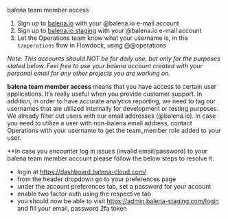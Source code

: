 balena team member access 

1. Sign up to [balena.io](https://dashboard.resin.io/signup) with your @balena.io e-mail account
1. Sign up to [balena.io staging](https://dashboard.resinstaging.io/signup) with your @balena.io e-mail account
1. Let the Operations team know what your username is, in the `t/operations` flow in Flowdock, using @@operations 

_Note: This accounts should NOT be for daily use, but only for the purposes stated below. Feel free to use your balena account created with your personal email for any other projects you are working on._

**balena team member access** means that you have access to certain user applications. It’s really useful when you provide customer support. In addition, in order to have accurate analytics reporting, we need to tag our usernames that are utilized internally for development or testing purposes. We already filter out users with our email addresses (@balena.io). In case you need to utilize a user with non-balena email address, contact Operations with your username to get the team_member role added to your user. 

**In case you encounter log in issues (invalid email/password) to your balena team member account please follow the below steps to resolve it.
- login at https://dashboard.balena-cloud.com/
- from the header dropdown go to your preferences page
- under the account preferences tab, set a password for your account
- enable two factor auth using the respective tab
- you should now be able to visit https://admin.balena-staging.com/login and fill your email, password 2fa token